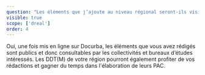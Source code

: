 ```yaml
---
question: "Les éléments que j’ajoute au niveau régional seront-ils visibles par tous ?"
visible: true
scope: ['dreal']
order: 4
---
```


Oui, une fois mis en ligne sur Docurba, les éléments que vous avez rédigés sont publics et donc consultables par les collectivités et bureaux d’études intéressés. 
Les DDT(M) de votre région pourront également profiter de vos rédactions et gagner du temps dans l'élaboration de leurs PAC.
